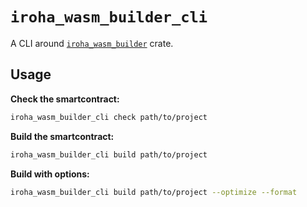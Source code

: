 # `iroha_wasm_builder_cli`

A CLI around [`iroha_wasm_builder`](../wasm_builder) crate.

## Usage

**Check the smartcontract:**

```bash
iroha_wasm_builder_cli check path/to/project
```

**Build the smartcontract:**

```bash
iroha_wasm_builder_cli build path/to/project
```

**Build with options:**

```bash
iroha_wasm_builder_cli build path/to/project --optimize --format
```

